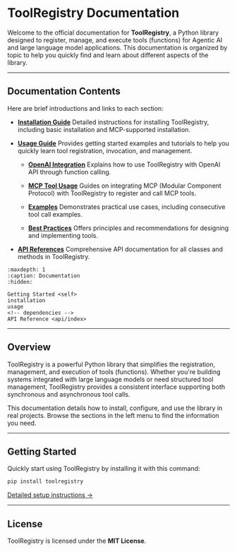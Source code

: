 # ToolRegistry Documentation

Welcome to the official documentation for **ToolRegistry**, a Python library designed to register, manage, and execute tools (functions) for Agentic AI and large language model applications. This documentation is organized by topic to help you quickly find and learn about different aspects of the library.

---

## Documentation Contents

Here are brief introductions and links to each section:

- [**Installation Guide**](installation)
  Detailed instructions for installing ToolRegistry, including basic installation and MCP-supported installation.

- [**Usage Guide**](usage)
  Provides getting started examples and tutorials to help you quickly learn tool registration, invocation, and management.

  - [**OpenAI Integration**](openai)
     Explains how to use ToolRegistry with OpenAI API through function calling.

  - [**MCP Tool Usage**](mcp)
     Guides on integrating MCP (Modular Component Protocol) with ToolRegistry to register and call MCP tools.

  - [**Examples**](examples)
     Demonstrates practical use cases, including consecutive tool call examples.

  - [**Best Practices**](best-practices)
     Offers principles and recommendations for designing and implementing tools.

<!-- - **Dependencies**
  Lists auxiliary projects that provide additional functionality. -->

- [**API References**](api/index)
  Comprehensive API documentation for all classes and methods in ToolRegistry.

```{toctree}
:maxdepth: 1
:caption: Documentation
:hidden:

Getting Started <self>
installation
usage
<!-- dependencies -->
API Reference <api/index>
```

---

## Overview

ToolRegistry is a powerful Python library that simplifies the registration, management, and execution of tools (functions). Whether you're building systems integrated with large language models or need structured tool management, ToolRegistry provides a consistent interface supporting both synchronous and asynchronous tool calls.

This documentation details how to install, configure, and use the library in real projects. Browse the sections in the left menu to find the information you need.

---

## Getting Started

Quickly start using ToolRegistry by installing it with this command:

```bash
pip install toolregistry
````

[Detailed setup instructions →](./installation)

---

## License

ToolRegistry is licensed under the **MIT License**.
